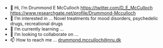- 👋 Hi, I’m Drummond E McCulloch https://twitter.com/D_E_McCulloch https://www.researchgate.net/profile/Drummond-Mcculloch
- 👀 I’m interested in ... Novel treatments for mood disorders, psychedelic drugs, recreational drugs
- 🌱 I’m currently learning ... 
- 💞️ I’m looking to collaborate on ...
- 📫 How to reach me ... drummond.mcculloch@nru.dk

<!---
Pneumaethylamine/Pneumaethylamine is a ✨ special ✨ repository because its `README.md` (this file) appears on your GitHub profile.
You can click the Preview link to take a look at your changes.
--->
